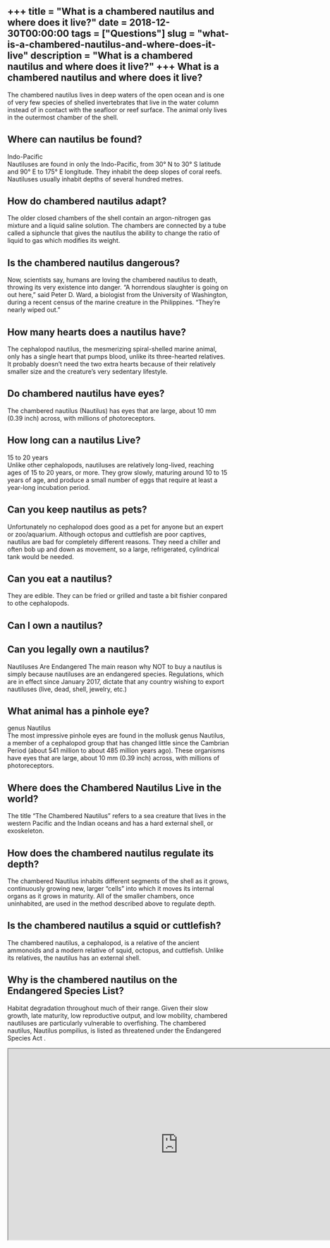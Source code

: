 +++
title = "What is a chambered nautilus and where does it live?"
date = 2018-12-30T00:00:00
tags = ["Questions"]
slug = "what-is-a-chambered-nautilus-and-where-does-it-live"
description = "What is a chambered nautilus and where does it live?"
+++
What is a chambered nautilus and where does it live?
----------------------------------------------------

The chambered nautilus lives in deep waters of the open ocean and is one of very few species of shelled invertebrates that live in the water column instead of in contact with the seafloor or reef surface. The animal only lives in the outermost chamber of the shell.

Where can nautilus be found?
----------------------------

Indo-Pacific  
Nautiluses are found in only the Indo-Pacific, from 30° N to 30° S latitude and 90° E to 175° E longitude. They inhabit the deep slopes of coral reefs. Nautiluses usually inhabit depths of several hundred metres.

How do chambered nautilus adapt?
--------------------------------

The older closed chambers of the shell contain an argon-nitrogen gas mixture and a liquid saline solution. The chambers are connected by a tube called a siphuncle that gives the nautilus the ability to change the ratio of liquid to gas which modifies its weight.

Is the chambered nautilus dangerous?
------------------------------------

Now, scientists say, humans are loving the chambered nautilus to death, throwing its very existence into danger. “A horrendous slaughter is going on out here,” said Peter D. Ward, a biologist from the University of Washington, during a recent census of the marine creature in the Philippines. “They’re nearly wiped out.”

How many hearts does a nautilus have?
-------------------------------------

The cephalopod nautilus, the mesmerizing spiral-shelled marine animal, only has a single heart that pumps blood, unlike its three-hearted relatives. It probably doesn’t need the two extra hearts because of their relatively smaller size and the creature’s very sedentary lifestyle.

Do chambered nautilus have eyes?
--------------------------------

The chambered nautilus (Nautilus) has eyes that are large, about 10 mm (0.39 inch) across, with millions of photoreceptors.

How long can a nautilus Live?
-----------------------------

15 to 20 years  
Unlike other cephalopods, nautiluses are relatively long-lived, reaching ages of 15 to 20 years, or more. They grow slowly, maturing around 10 to 15 years of age, and produce a small number of eggs that require at least a year-long incubation period.

Can you keep nautilus as pets?
------------------------------

Unfortunately no cephalopod does good as a pet for anyone but an expert or zoo/aquarium. Although octopus and cuttlefish are poor captives, nautilus are bad for completely different reasons. They need a chiller and often bob up and down as movement, so a large, refrigerated, cylindrical tank would be needed.

Can you eat a nautilus?
-----------------------

They are edible. They can be fried or grilled and taste a bit fishier conpared to othe cephalopods.

Can I own a nautilus?
---------------------

Can you legally own a nautilus?
-------------------------------

Nautiluses Are Endangered The main reason why NOT to buy a nautilus is simply because nautiluses are an endangered species. Regulations, which are in effect since January 2017, dictate that any country wishing to export nautiluses (live, dead, shell, jewelry, etc.)

What animal has a pinhole eye?
------------------------------

genus Nautilus  
The most impressive pinhole eyes are found in the mollusk genus Nautilus, a member of a cephalopod group that has changed little since the Cambrian Period (about 541 million to about 485 million years ago). These organisms have eyes that are large, about 10 mm (0.39 inch) across, with millions of photoreceptors.

Where does the Chambered Nautilus Live in the world?
----------------------------------------------------

The title “The Chambered Nautilus” refers to a sea creature that lives in the western Pacific and the Indian oceans and has a hard external shell, or exoskeleton.

How does the chambered nautilus regulate its depth?
---------------------------------------------------

The chambered Nautilus inhabits different segments of the shell as it grows, continuously growing new, larger “cells” into which it moves its internal organs as it grows in maturity. All of the smaller chambers, once uninhabited, are used in the method described above to regulate depth.

Is the chambered nautilus a squid or cuttlefish?
------------------------------------------------

The chambered nautilus, a cephalopod, is a relative of the ancient ammonoids and a modern relative of squid, octopus, and cuttlefish. Unlike its relatives, the nautilus has an external shell.

Why is the chambered nautilus on the Endangered Species List?
-------------------------------------------------------------

Habitat degradation throughout much of their range. Given their slow growth, late maturity, low reproductive output, and low mobility, chambered nautiluses are particularly vulnerable to overfishing. The chambered nautilus, Nautilus pompilius, is listed as threatened under the Endangered Species Act .

<iframe allow="accelerometer; autoplay; clipboard-write; encrypted-media; gyroscope; picture-in-picture" allowfullscreen="" class="__youtube_prefs__  epyt-is-override  no-lazyload" data-no-lazy="1" data-origheight="433" data-origwidth="770" data-skipgform_ajax_framebjll="" height="433" id="_ytid_43675" loading="lazy" src="https://www.youtube.com/embed/7EO7FdTlvbU?enablejsapi=1&autoplay=0&cc_load_policy=0&cc_lang_pref=&iv_load_policy=1&loop=0&modestbranding=0&rel=1&fs=1&playsinline=0&autohide=2&theme=dark&color=red&controls=1&" title="YouTube player" width="770"></iframe>